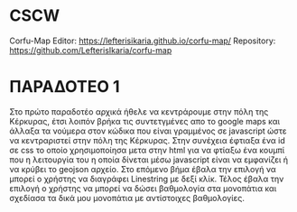 # CSCW
Corfu-Map Editor: https://lefterisikaria.github.io/corfu-map/
Repository: https://github.com/LefterisIkaria/corfu-map
# ΠΑΡΑΔΟΤΕΟ 1
Στο πρώτο παραδοτέο αρχικά ήθελε να κεντράρουμε στην πόλη της Κέρκυρας, έτσι λοιπόν βρήκα τις συντετγμένες απο το google maps και άλλαξα τα νούμερα στον κώδικα που είναι γραμμένος σε javascript ώστε να κεντραριστεί στην πόλη της Κέρκυρας. Στην συνέχεια έφτιαξα ένα id σε css το οποίο χρησιμοποίησα μετα στην html για να φτίαξω ένα κουμπί που η λειτουργία του η οποία δίνεται μέσω javascript είναι να εμφανίζει ή να κρύβει το geojson αρχείο. Στο επόμενο βήμα έβαλα την επιλογή να μπορεί ο χρήστης να διαγράφει Linestring με δεξί κλίκ. Τέλος έβαλα την επιλογή ο χρήστης να μπορεί να δώσει βαθμολογία στα μονοπάτια και σχεδίασα τα δικά μου μονοπάτια με αντίστοιχες βαθμολογίες.
